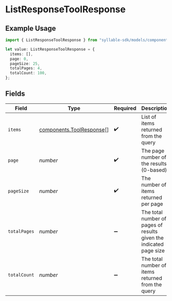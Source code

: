 # ListResponseToolResponse

## Example Usage

```typescript
import { ListResponseToolResponse } from "syllable-sdk/models/components";

let value: ListResponseToolResponse = {
  items: [],
  page: 0,
  pageSize: 25,
  totalPages: 4,
  totalCount: 100,
};
```

## Fields

| Field                                                                | Type                                                                 | Required                                                             | Description                                                          | Example                                                              |
| -------------------------------------------------------------------- | -------------------------------------------------------------------- | -------------------------------------------------------------------- | -------------------------------------------------------------------- | -------------------------------------------------------------------- |
| `items`                                                              | [components.ToolResponse](../../models/components/toolresponse.md)[] | :heavy_check_mark:                                                   | List of items returned from the query                                |                                                                      |
| `page`                                                               | *number*                                                             | :heavy_check_mark:                                                   | The page number of the results (0-based)                             | 0                                                                    |
| `pageSize`                                                           | *number*                                                             | :heavy_check_mark:                                                   | The number of items returned per page                                | 25                                                                   |
| `totalPages`                                                         | *number*                                                             | :heavy_minus_sign:                                                   | The total number of pages of results given the indicated page size   | 4                                                                    |
| `totalCount`                                                         | *number*                                                             | :heavy_minus_sign:                                                   | The total number of items returned from the query                    | 100                                                                  |